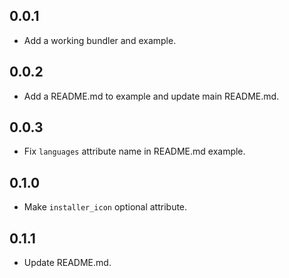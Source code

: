 ## 0.0.1

* Add a working bundler and example.

## 0.0.2

* Add a README.md to example and update main README.md.

## 0.0.3

* Fix `languages` attribute name in README.md example.

## 0.1.0

* Make `installer_icon` optional attribute.

## 0.1.1
* Update README.md.